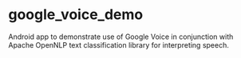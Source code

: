 # google_voice_demo

Android app to demonstrate use of Google Voice in conjunction with Apache OpenNLP text classification library for interpreting speech.
